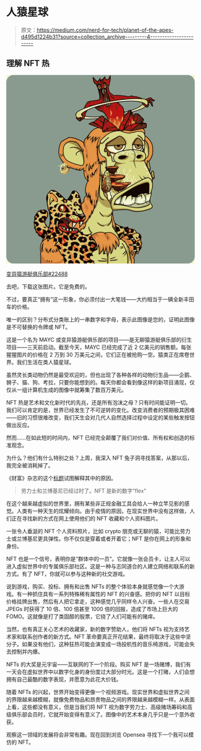 # 人猿星球

> 原文：<https://medium.com/nerd-for-tech/planet-of-the-apes-d495d1224b31?source=collection_archive---------4----------------------->

## 理解 NFT 热

![](img/954ce19038dbded76287b43d6349e919.png)

[变异猿游艇俱乐部#22488](https://opensea.io/assets/0x60e4d786628fea6478f785a6d7e704777c86a7c6/22488)

去吧，下载这张图片。它是免费的。

不过，要真正“拥有”这一形象，你必须付出一大笔钱——大约相当于一辆全新丰田车的价格。

唯一的区别？分布式分类账上的一串数字和字母，表示此图像是您的，证明此图像是不可替换的令牌或 NFT。

这是一个名为 MAYC 或变异猿游艇俱乐部的项目——是无聊猿游艇俱乐部的衍生项目——三天前启动。截至今天，MAYC 已经完成了近 2 亿美元的销售额。每张猩猩图片的价格在 2 万到 30 万美元之间，它们正在被抢购一空。猿类正在席卷世界。我们生活在类人猿星球。

虽然灵长类动物仍然是最受欢迎的，但也出现了各种各样的动物衍生品——企鹅、狮子、猫、狗、考拉，只要你能想到的。每天你都会看到像这样的新项目涌现，仅仅从一组计算机生成的图像中就筹集了数百万美元。

NFT 热是艺术和文化新时代的先兆，还是所有泡沫之母？只有时间能证明一切。我们可以肯定的是，世界已经发生了不可逆转的变化。改变消费者的预期极其困难——旧的习惯很难改变，我们天生会对几代人自然选择过程中设定的某些触发按钮做出反应。

然而……在如此短的时间内，NFT 已经完全颠覆了我们对价值、所有权和创造的标准观念。

为什么？他们有什么特别之处？上周，我深入 NFT 兔子洞寻找答案，从那以后，我完全被消耗掉了。

《财富》杂志的这个[标题](https://fortune.com/2021/08/28/rolex-lamborghini-nft-comeback-digital-flex/)试图解释其中的原因。

> 劳力士和兰博基尼已经过时了。NFT 是新的数字“flex”

在这个越来越虚拟的世界里，拥有某些非正规金融工具会给人一种立竿见影的感觉。人类有一种天生的炫耀倾向。由于疫情的原因，在现实世界中没有这样做，人们正在寻找新的方式在网上使用他们的 NFT 收藏和个人资料图片。

一张令人垂涎的 NFT 个人资料照片，比如 crypto 朋克或无聊的猿，可能比劳力士或兰博基尼更具弹性。你不仅仅是穿着或者开着它；NFT 是你在网上的形象和身份。

NFT 也是一个信号，表明你是“群体中的一员”。它就像一张会员卡，让主人可以进入虚拟世界中的专属俱乐部社区。这是一种与志同道合的人建立网络和联系的新方式。有了 NFT，你就可以参与这种新的社交游戏。

说到游戏，购买、投标、拥有和出售 NFTs 的整个体验本身就感觉像一个大游戏。有一种抓住具有一系列特殊稀有属性的 NFT 的兴奋感。把你的 NFT 以目标价格挂牌出售，然后有人把它拿走，这种感觉几乎同样令人兴奋。一些人在交易 JPEGs 时获得了 10 倍、100 倍甚至 1000 倍的回报，造成了市场上巨大的 FOMO。这就像是打了类固醇的股票，它挠了人们可能有的赌痒。

当然，也有真正关心艺术的收藏家，新的数字赞助人，他们将 NFTs 视为支持艺术家和联系创作者的新方式。NFT 革命要真正开花结果，最终将取决于这些中坚分子。如果没有他们，这种狂热可能会演变成一场投机性的音乐椅游戏，可能会失去控制并内爆。

NFTs 的大奖是元宇宙——互联网的下一个阶段。购买 NFT 是一场赌博，我们有一天会在虚拟世界中以数字化身的身份度过大部分时光。这是一个打赌，人们会想拥有自己最酷的数字表现，并愿意为此花大价钱。

随着 NFTs 的兴起，世界开始变得更像一个视频游戏。现实世界和虚拟世界之间的界限越来越模糊，就像免费物品和昂贵物品之间的界限越来越模糊一样。从表面上看，这些都没有意义，但是当我们将 NFT 视为数字劳力士、高级赌场筹码和高级俱乐部会员时，它就开始变得有意义了。图像中的艺术本身几乎只是一个意外收获。

观察这一领域的发展将会非常有趣。现在回到浏览 Opensea 寻找下一个我可以模仿的 NFT。